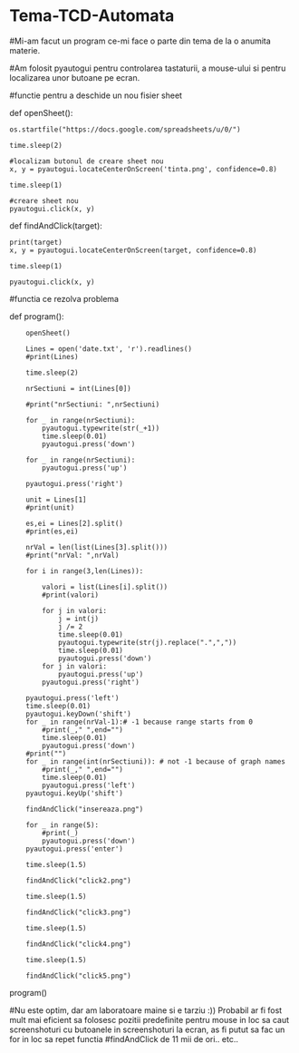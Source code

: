 # Tema-TCD-Automata
#Mi-am facut un program ce-mi face o parte din tema de la o anumita materie.

#Am folosit pyautogui pentru controlarea tastaturii, a mouse-ului si pentru localizarea unor butoane pe ecran.

#functie pentru a deschide un nou fisier sheet

def openSheet():

    os.startfile("https://docs.google.com/spreadsheets/u/0/")
        
    time.sleep(2)

    #localizam butonul de creare sheet nou
    x, y = pyautogui.locateCenterOnScreen('tinta.png', confidence=0.8)

    time.sleep(1)

    #creare sheet nou
    pyautogui.click(x, y)

def findAndClick(target):

    print(target)
    x, y = pyautogui.locateCenterOnScreen(target, confidence=0.8)
    
    time.sleep(1)

    pyautogui.click(x, y)
    

#functia ce rezolva problema

def program():
    
        openSheet()
        
        Lines = open('date.txt', 'r').readlines()
        #print(Lines)

        time.sleep(2)

        nrSectiuni = int(Lines[0])
        
        #print("nrSectiuni: ",nrSectiuni)
        
        for _ in range(nrSectiuni):
            pyautogui.typewrite(str(_+1))
            time.sleep(0.01)
            pyautogui.press('down')
            
        for _ in range(nrSectiuni):
            pyautogui.press('up')
            
        pyautogui.press('right')
        
        unit = Lines[1]
        #print(unit)

        es,ei = Lines[2].split()
        #print(es,ei)

        nrVal = len(list(Lines[3].split()))
        #print("nrVal: ",nrVal)
        
        for i in range(3,len(Lines)):
            
            valori = list(Lines[i].split())
            #print(valori)
            
            for j in valori:
                j = int(j)
                j /= 2
                time.sleep(0.01)
                pyautogui.typewrite(str(j).replace(".",","))
                time.sleep(0.01)
                pyautogui.press('down')
            for j in valori:
                pyautogui.press('up')
            pyautogui.press('right')

        pyautogui.press('left')
        time.sleep(0.01)
        pyautogui.keyDown('shift')
        for _ in range(nrVal-1):# -1 because range starts from 0
            #print(_," ",end="")
            time.sleep(0.01)
            pyautogui.press('down')
        #print("")
        for _ in range(int(nrSectiuni)): # not -1 because of graph names
            #print(_," ",end="")
            time.sleep(0.01)
            pyautogui.press('left')
        pyautogui.keyUp('shift')

        findAndClick("insereaza.png")

        for _ in range(5):
            #print(_)
            pyautogui.press('down')
        pyautogui.press('enter')
            
        time.sleep(1.5)

        findAndClick("click2.png")

        time.sleep(1.5)

        findAndClick("click3.png")

        time.sleep(1.5)

        findAndClick("click4.png")

        time.sleep(1.5)

        findAndClick("click5.png")

program()

#Nu este optim, dar am laboratoare maine si e tarziu :)) Probabil ar fi fost mult mai eficient sa folosesc pozitii predefinite pentru mouse in loc sa caut screenshoturi cu butoanele in screenshoturi la ecran, as fi putut sa fac un for in loc sa repet functia #findAndClick de 11 mii de ori.. etc..
